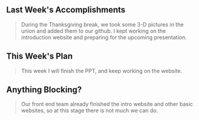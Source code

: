 ## Last Week's Accomplishments

> During the Thanksgiving break, we took some 3-D pictures in the union and added them to our github. I kept working on the introduction website and preparing for the upcoming presentation.

 ## This Week's Plan

 > This week I will finish the PPT, and keep working on the website.

 ## Anything Blocking?
> Our front end team already finished the intro website and other basic websites, so at this stage there is not much we can do.
